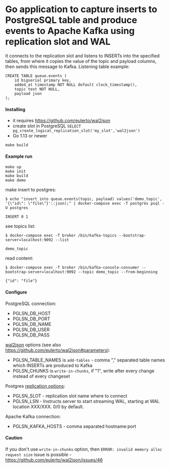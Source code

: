 # Go application to capture inserts to PostgreSQL table and produce events to Apache Kafka using replication slot and WAL

It connects to the replication slot and listens to INSERTs into the specified tables, from where it copies the value of the topic and payload columns, then sends this message to Kafka.
Listening table example:
```
CREATE TABLE queue.events (
    id bigserial primary key,
    added_at timestamp NOT NULL default clock_timestamp(),
    topic text NOT NULL,
    payload json
);
```

#### Installing
* it requires https://github.com/eulerto/wal2json 
* create slot in PostgreSQL ```SELECT pg_create_logical_replication_slot('my_slot','wal2json')```
* Go 1.13 or newer

```
make build
```

#### Example run
```
make up
make init
make build
make demo
```

make insert to postgres:
```
$ echo "insert into queue.events(topic, payload) values('demo_topic', '{\"id\": \"file\"}'::json);" | docker-compose exec -T postgres psql -U postgres

INSERT 0 1
```
see topics list:
```
$ docker-compose exec -T broker /bin/kafka-topics --bootstrap-server=localhost:9092 --list

demo_topic
```
read content:
```
$ docker-compose exec -T broker /bin/kafka-console-consumer --bootstrap-server=localhost:9092 --topic demo_topic --from-beginning 

{"id": "file"}
```

#### Configure
PostgreSQL connection:
- PGLSN_DB_HOST
- PGLSN_DB_PORT
- PGLSN_DB_NAME
- PGLSN_DB_USER
- PGLSN_DB_PASS

[wal2json](https://github.com/eulerto/wal2json) options (see also https://github.com/eulerto/wal2json#parameters):
- PGLSN_TABLE_NAMES is `add-tables` - comma "," separated table names which INSERTs are produced to Kafka
- PGLSN_CHUNKS is `write-in-chunks`, if "1", write after every change instead of every changeset

Postgres [replication options](https://www.postgresql.org/docs/10/static/protocol-replication.html):
- PGLSN_SLOT - replication slot name where to connect
- PGLSN_LSN - Instructs server to start streaming WAL, starting at WAL location XXX/XXX. 0/0 by default.

Apache Kafka connection:
- PGLSN_KAFKA_HOSTS - comma separated hostname:port  

#### Сaution
If you don't use ```write-in-chunks``` option, then `ERROR: invalid memory alloc request size` issue is possible - https://github.com/eulerto/wal2json/issues/46
